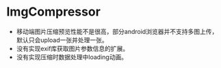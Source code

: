# ImgCompressor

- 移动端图片压缩预览性能不是很高，部分android浏览器并不支持多图上传，默认只会upload一张并处理一张。
- 没有实现exif库获取图片参数信息的扩展。
- 没有实现压缩时数据处理中loading动画。
